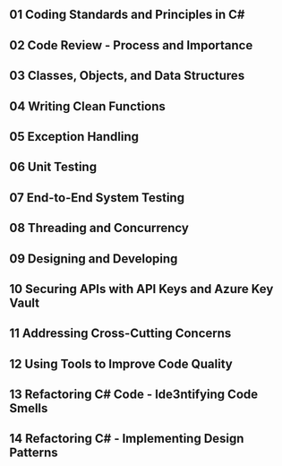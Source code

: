 ## 01 Coding Standards and Principles in C#

## 02 Code Review - Process and Importance

## 03 Classes, Objects, and Data Structures

## 04 Writing Clean Functions

## 05 Exception Handling

## 06 Unit Testing

## 07 End-to-End System Testing

## 08 Threading and Concurrency

## 09 Designing and Developing

## 10 Securing APIs with API Keys and Azure Key Vault

## 11 Addressing Cross-Cutting Concerns

## 12 Using Tools to Improve Code Quality

## 13 Refactoring C# Code - Ide3ntifying Code Smells

## 14 Refactoring C# - Implementing Design Patterns

